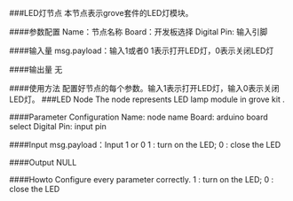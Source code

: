 ###LED灯节点
本节点表示grove套件的LED灯模块。

####参数配置
Name：节点名称
Board：开发板选择
Digital Pin: 输入引脚

####输入量
msg.payload：输入1或者0
1表示打开LED灯，0表示关闭LED灯

####输出量
无

####使用方法
配置好节点的每个参数。输入1表示打开LED灯，输入0表示关闭LED灯。
###LED Node
The node represents LED lamp module in grove kit .

####Parameter Configuration
Name: node name
Board: arduino board select
Digital Pin: input pin

####Input
msg.payload：Input 1 or 0
1 : turn on the LED; 0 : close the LED

####Output
NULL

####Howto
Configure every parameter correctly. 1 : turn on the LED; 0 : close the LED
